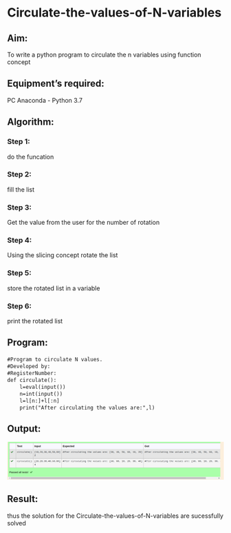 # Circulate-the-values-of-N-variables
## Aim:
To write a python program to circulate the n variables using function concept
## Equipment’s required:
PC
Anaconda - Python 3.7
## Algorithm: 
### Step 1: 
do the funcation
### Step 2: 
fill the list
### Step 3: 
Get the value from the user for the number of rotation
### Step 4: 
Using the slicing concept rotate the list

### Step 5: 
store the rotated list in a variable
### Step 6: 
print the rotated list
## Program:
```
#Program to circulate N values.
#Developed by: 
#RegisterNumber:
def circulate():
    l=eval(input())
    n=int(input())
    l=l[n:]+l[:n]
    print("After circulating the values are:",l)
```
## Output:
![output!](img.png)
## Result:
thus the solution for the Circulate-the-values-of-N-variables are sucessfully solved
